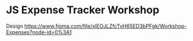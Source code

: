 # JS Expense Tracker Workshop

Design https://www.figma.com/file/xlEOJLZfcTvH65ED3bPFgk/Workshop-Expenses?node-id=0%3A1